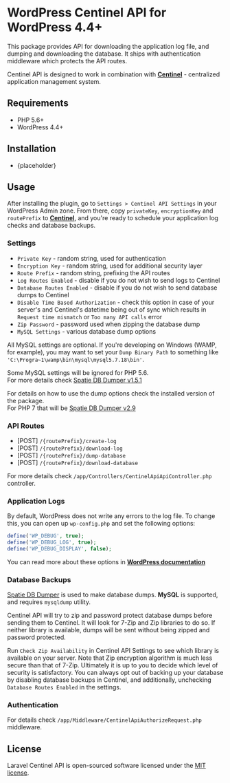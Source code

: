 # WordPress Centinel API for WordPress 4.4+

This package provides API for downloading the application log file, and dumping and downloading the database. It ships with authentication middleware which protects the API routes.

Centinel API is designed to work in combination with [**Centinel**](https://centinel.online) - centralized application management system. 

## Requirements

- PHP 5.6+
- WordPress 4.4+

## Installation

- {placeholder}

## Usage

After installing the plugin, go to `Settings > Centinel API Settings` in your WordPress Admin zone.
From there, copy `privateKey`, `encryptionKey` and `routePrefix` to [**Centinel**](https://centinel.online), and you're ready to schedule your application log checks and database backups.

### Settings

- `Private Key` - random string, used for authentication  
- `Encryption Key` - random string, used for additional security layer 
- `Route Prefix` - random string, prefixing the API routes  
- `Log Routes Enabled` - disable if you do not wish to send logs to Centinel
- `Database Routes Enabled` - disable if you do not wish to send database dumps to Centinel
- `Disable Time Based Authorization` - check this option in case of your server's and Centinel's datetime being out of sync which results in `Request time mismatch` or `Too many API calls` error
- `Zip Password` - password used when zipping the database dump
- `MySQL Settings` - various database dump options

All MySQL settings are optional. If you're developing on Windows (WAMP, for example), you may want to set your `Dump Binary Path` to something like
`'C:\Progra~1\wamp\bin\mysql\mysql5.7.18\bin'`.

Some MySQL settings will be ignored for PHP 5.6.  
For more details check [Spatie DB Dumper v1.5.1](https://github.com/spatie/db-dumper/tree/1.5.1)

For details on how to use the dump options check the installed version of the package.  
For PHP 7 that will be [Spatie DB Dumper v2.9](https://github.com/spatie/db-dumper/tree/2.9.0)

### API Routes

- [POST] `/{routePrefix}/create-log`  
- [POST] `/{routePrefix}/download-log`  
- [POST] `/{routePrefix}/dump-database`  
- [POST] `/{routePrefix}/download-database`

For more details check `/app/Controllers/CentinelApiApiController.php` controller.

### Application Logs

By default, WordPress does not write any errors to the log file. To change this, you can open up `wp-config.php` and set the following options:
```php
define('WP_DEBUG', true);
define('WP_DEBUG_LOG', true);
define('WP_DEBUG_DISPLAY', false);
```

You can read more about these options in [**WordPress documentation**](https://codex.wordpress.org/Debugging_in_WordPress)

### Database Backups

[Spatie DB Dumper](https://github.com/spatie/db-dumper) is used to make database dumps. **MySQL** is supported, and requires `mysqldump` utility.

Centinel API will try to zip and password protect database dumps before sending them to Centinel. It will look for 7-Zip and Zip
libraries to do so. If neither library is available, dumps will be sent without being zipped and password protected.

Run `Check Zip Availability` in Centinel API Settings to see which library is available on your server. Note that Zip encryption algorithm is much less secure than that of 7-Zip. Ultimately it is up to you to decide which level of security is satisfactory. You can always opt out of backing up your database by disabling database backups in Centinel, and additionally, unchecking `Database Routes Enabled` in the settings.

### Authentication

For details check `/app/Middleware/CentinelApiAuthorizeRequest.php` middleware.

## License

Laravel Centinel API is open-sourced software licensed under the [MIT license](http://opensource.org/licenses/MIT).
